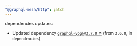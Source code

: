 ```yaml
---
"@graphql-mesh/http": patch
---
```

dependencies updates:
  - Updated dependency [`graphql-yoga@3.7.0` ↗︎](https://www.npmjs.com/package/graphql-yoga/v/3.7.0) (from `3.6.0`, in `dependencies`)
